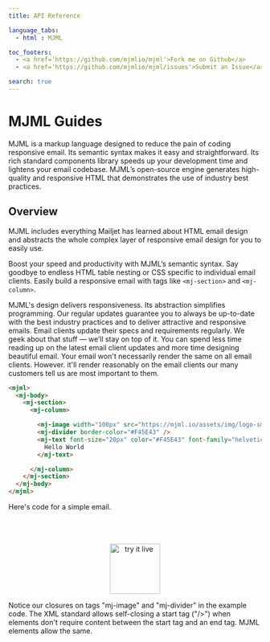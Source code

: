 ```yaml
---
title: API Reference

language_tabs:
  - html : MJML

toc_footers:
  - <a href='https://github.com/mjmlio/mjml'>Fork me on Github</a>
  - <a href='https://github.com/mjmlio/mjml/issues'>Submit an Issue</a>

search: true
---
```



# MJML Guides

MJML is a markup language designed to reduce the pain of coding responsive email.
Its semantic syntax makes it easy and straightforward.
Its rich standard components library speeds up your development time
    and lightens your email codebase.
MJML’s open-source engine generates high-quality
    and responsive HTML that demonstrates the use of industry best practices.


## Overview

MJML includes everything Mailjet has learned about HTML email design
    and abstracts the whole complex layer of responsive email design
    for you to easily use.

Boost your speed and productivity with MJML’s semantic syntax.
Say goodbye to endless HTML table nesting
    or CSS specific to individual email clients.
Easily build a responsive email with tags like `<mj-section>` and `<mj-column>`.

MJML's design delivers responsiveness.
Its abstraction simplifies programming.
Our regular updates guarantee you to always be up-to-date
    with the best industry practices
    and to deliver attractive and responsive emails.
Email clients update their specs and requirements regularly.
We geek about that stuff &mdash; we’ll stay on top of it.
You can spend less time reading up on the latest email client updates
    and more time designing beautiful email.
Your email won't necessarily render the same on all email clients.
However. it'll render reasonably on the email clients our many customers tell us
    are most important to them.

``` html
<mjml>
  <mj-body>
    <mj-section>
      <mj-column>

        <mj-image width="100px" src="https://mjml.io/assets/img/logo-small.png" />
        <mj-divider border-color="#F45E43" />
        <mj-text font-size="20px" color="#F45E43" font-family="helvetica">
          Hello World
        </mj-text>

      </mj-column>
    </mj-section>
  </mj-body>
</mjml>
```

Here's code for a simple email.

<p align="center"><br /><br /><br /><a href="/try-it-live/intro"><img width="100px" 
src="https://mjml.io/assets/img/svg/TRYITLIVE.svg" alt="try it live" /></a></p>

<aside class="notice">
  Notice our closures on tags "mj-image" and "mj-divider" in the example code.
  The XML standard allows self-closing a start tag ("/>")
      when elements don't require content between the start tag and an end tag.
  MJML elements allow the same.
</aside>
